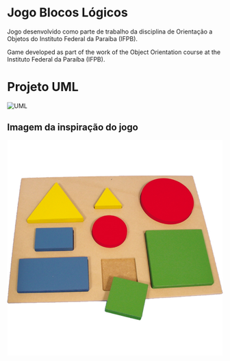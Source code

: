 # Jogo Blocos Lógicos

Jogo desenvolvido como parte de trabalho da disciplina de Orientação a Objetos do Instituto Federal da Paraíba (IFPB).

Game developed as part of the work of the Object Orientation course at the Instituto Federal da Paraíba (IFPB).

# Projeto UML
![UML](https://github.com/Everaldo-Martins/Jogo_Blocos_Logicos/blob/main/Jogo.jpg)

## Imagem da inspiração do jogo
![Jogo](https://github.com/Everaldo-Martins/Jogo_Blocos_Logicos/blob/main/Figura-Geometrica-Encaixe.jpg)

